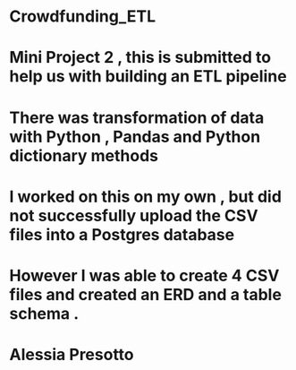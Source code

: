 # Crowdfunding_ETL

# Mini Project 2 , this is submitted to help us with building an ETL pipeline 
# There was transformation of data with Python , Pandas and Python dictionary methods
# I worked on this on my own , but did not successfully upload the CSV files into a Postgres database 
# However I was able to create 4 CSV files and created an ERD and a table schema .
# Alessia Presotto
